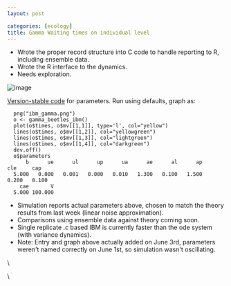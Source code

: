 ```yaml
---
layout: post

categories: [ecology]
title: Gamma Waiting times on individual level
---
```







 








-   Wrote the proper record structure into C code to handle reporting to
    R, including ensemble data.
-   Wrote the R interface to the dynamics.
-   Needs exploration.

![image](http://openwetware.org/images/a/a9/Ibm_gamma.png)

[Version-stable
code](http://github.com/cboettig/structured-populations/blob/c361d07025b038c3d435018b751a6858c71f89c7/R/ind_based_models.R "http://github.com/cboettig/structured-populations/blob/c361d07025b038c3d435018b751a6858c71f89c7/R/ind_based_models.R")
for parameters. Run using defaults, graph as:

~~~~ {.de1}
  png("ibm_gamma.png")
  o <- gamma_beetles_ibm()
  plot(o$times, o$mv[[1,1]], type='l', col="yellow")
  lines(o$times, o$mv[[1,2]], col="yellowgreen")
  lines(o$times, o$mv[[1,3]], col="lightgreen")
  lines(o$times, o$mv[[1,4]], col="darkgreen")
  dev.off()
  o$parameters
      b      ue      ul      up      ua      ae      al      ap     cle     cap 
  5.000   0.000   0.001   0.000   0.010   1.300   0.100   1.500   0.200   0.100 
    cae       V 
  5.000 100.000
~~~~

-   Simulation reports actual parameters above, chosen to match the
    theory results from last week (linear noise approximation).
-   Comparisons using ensemble data against theory coming soon.
-   Single replicate .c based IBM is currently faster than the ode
    system (with variance dynamics).
-   Note: Entry and graph above actually added on June 3rd, parameters
    weren't named correctly on June 1st, so simulation wasn't
    oscillating.

\

\

